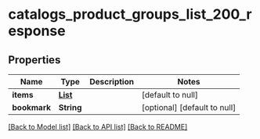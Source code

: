 # catalogs_product_groups_list_200_response
## Properties

| Name | Type | Description | Notes |
|------------ | ------------- | ------------- | -------------|
| **items** | [**List**](CatalogsVerticalProductGroup.md) |  | [default to null] |
| **bookmark** | **String** |  | [optional] [default to null] |

[[Back to Model list]](../README.md#documentation-for-models) [[Back to API list]](../README.md#documentation-for-api-endpoints) [[Back to README]](../README.md)

